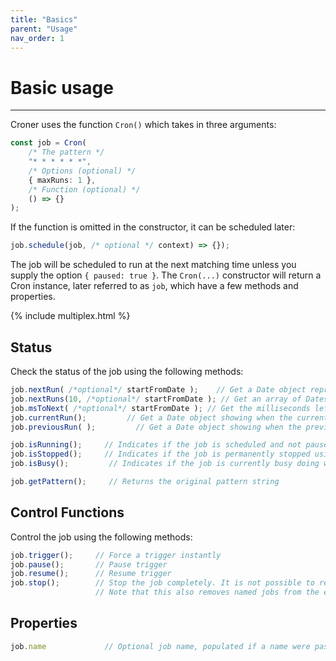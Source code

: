 ```yaml
---
title: "Basics"
parent: "Usage"
nav_order: 1
---
```


# Basic usage

---

Croner uses the function `Cron()` which takes in three arguments:

```ts
const job = Cron(
    /* The pattern */
    "* * * * * *",
    /* Options (optional) */
    { maxRuns: 1 },
    /* Function (optional) */
    () => {}
);
```

If the function is omitted in the constructor, it can be scheduled later:

```ts
job.schedule(job, /* optional */ context) => {});
```

The job will be scheduled to run at the next matching time unless you supply the option `{ paused: true }`. The `Cron(...)` constructor will return a Cron instance, later referred to as `job`, which have a few methods and properties.

{% include multiplex.html %}

## Status

Check the status of the job using the following methods:

```ts
job.nextRun( /*optional*/ startFromDate );    // Get a Date object representing the next run.
job.nextRuns(10, /*optional*/ startFromDate ); // Get an array of Dates, containing the next n runs.
job.msToNext( /*optional*/ startFromDate ); // Get the milliseconds left until the next execution.
job.currentRun();         // Get a Date object showing when the current (or last) run was started.
job.previousRun( );         // Get a Date object showing when the previous job was started.

job.isRunning();     // Indicates if the job is scheduled and not paused or killed (true or false).
job.isStopped();     // Indicates if the job is permanently stopped using `stop()` (true or false).
job.isBusy();         // Indicates if the job is currently busy doing work (true or false).

job.getPattern();     // Returns the original pattern string
```

## Control Functions

Control the job using the following methods:

```ts
job.trigger();     // Force a trigger instantly
job.pause();       // Pause trigger
job.resume();      // Resume trigger
job.stop();        // Stop the job completely. It is not possible to resume after this.
                   // Note that this also removes named jobs from the exported `scheduledJobs` array.
```

## Properties

```ts
job.name             // Optional job name, populated if a name were passed to options
```